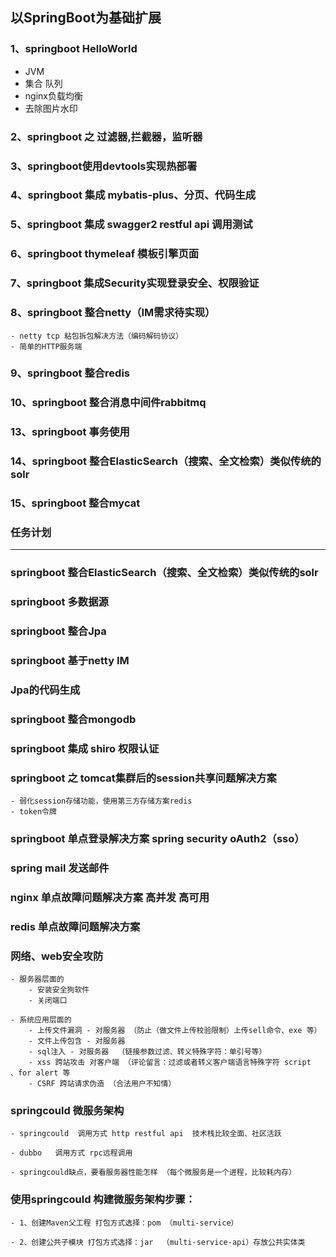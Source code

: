 

## 以SpringBoot为基础扩展

### 1、springboot HelloWorld  
 - JVM
 - 集合 队列
 - nginx负载均衡
 - 去除图片水印

### 2、springboot 之 过滤器,拦截器，监听器

### 3、springboot使用devtools实现热部署

### 4、springboot 集成 mybatis-plus、分页、代码生成

### 5、springboot 集成 swagger2 restful api 调用测试

### 6、springboot thymeleaf 模板引擎页面

### 7、springboot 集成Security实现登录安全、权限验证

### 8、springboot 整合netty（IM需求待实现）

    - netty tcp 粘包拆包解决方法（编码解码协议）
    - 简单的HTTP服务端
    
    
### 9、springboot 整合redis

### 10、springboot 整合消息中间件rabbitmq

### 13、springboot 事务使用

### 14、springboot 整合ElasticSearch（搜索、全文检索）类似传统的solr

### 15、springboot 整合mycat


### 任务计划

---

### springboot 整合ElasticSearch（搜索、全文检索）类似传统的solr

### springboot 多数据源

### springboot 整合Jpa

### springboot 基于netty IM

### Jpa的代码生成

### springboot 整合mongodb

### springboot 集成 shiro 权限认证


### springboot 之 tomcat集群后的session共享问题解决方案

    - 弱化session存储功能，使用第三方存储方案redis 
    - token令牌

### springboot 单点登录解决方案 spring security oAuth2（sso）

### spring mail 发送邮件

### nginx 单点故障问题解决方案 高并发 高可用

### redis 单点故障问题解决方案 

### 网络、web安全攻防

    - 服务器层面的
        - 安装安全狗软件
        - 关闭端口
    
    - 系统应用层面的
        - 上传文件漏洞 - 对服务器 （防止（做文件上传校验限制）上传sell命令、exe 等）
        - 文件上传包含 - 对服务器
        - sql注入 - 对服务器  （链接参数过滤、转义特殊字符：单引号等）
        - xss 跨站攻击 对客户端 （评论留言：过滤或者转义客户端语言特殊字符 script  、for alert 等
        - CSRF 跨站请求伪造 （合法用户不知情）
  
                   
### springcould 微服务架构

    - springcould  调用方式 http restful api  技术栈比较全面、社区活跃
    
    - dubbo   调用方式 rpc远程调用   
    
    - springcould缺点，要看服务器性能怎样 （每个微服务是一个进程，比较耗内存）

### 使用springcould 构建微服务架构步骤：

    - 1、创建Maven父工程 打包方式选择：pom （multi-service）
    
    - 2、创建公共子模块 打包方式选择：jar  （multi-service-api）存放公共实体类




               
